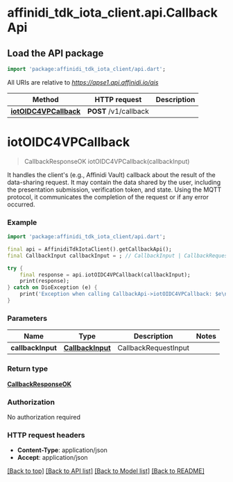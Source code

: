 # affinidi_tdk_iota_client.api.CallbackApi

## Load the API package

```dart
import 'package:affinidi_tdk_iota_client/api.dart';
```

All URIs are relative to *https://apse1.api.affinidi.io/ais*

| Method                                                      | HTTP request          | Description |
| ----------------------------------------------------------- | --------------------- | ----------- |
| [**iotOIDC4VPCallback**](CallbackApi.md#iotoidc4vpcallback) | **POST** /v1/callback |

# **iotOIDC4VPCallback**

> CallbackResponseOK iotOIDC4VPCallback(callbackInput)

It handles the client's (e.g., Affinidi Vault) callback about the result of the data-sharing request. It may contain the data shared by the user, including the presentation submission, verification token, and state. Using the MQTT protocol, it communicates the completion of the request or if any error occurred.

### Example

```dart
import 'package:affinidi_tdk_iota_client/api.dart';

final api = AffinidiTdkIotaClient().getCallbackApi();
final CallbackInput callbackInput = ; // CallbackInput | CallbackRequestInput

try {
    final response = api.iotOIDC4VPCallback(callbackInput);
    print(response);
} catch on DioException (e) {
    print('Exception when calling CallbackApi->iotOIDC4VPCallback: $e\n');
}
```

### Parameters

| Name              | Type                                  | Description          | Notes |
| ----------------- | ------------------------------------- | -------------------- | ----- |
| **callbackInput** | [**CallbackInput**](CallbackInput.md) | CallbackRequestInput |

### Return type

[**CallbackResponseOK**](CallbackResponseOK.md)

### Authorization

No authorization required

### HTTP request headers

- **Content-Type**: application/json
- **Accept**: application/json

[[Back to top]](#) [[Back to API list]](../README.md#documentation-for-api-endpoints) [[Back to Model list]](../README.md#documentation-for-models) [[Back to README]](../README.md)
